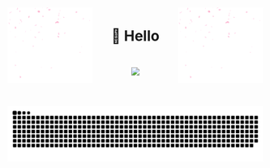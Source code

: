 <img src="resources/animation.gif" align="left" width="168" height="148"/>
<img src="resources/animation.gif" align="right" width="168" height="148"/>

<div align="center">
  
# 👋 Hello <br><br>![](https://komarev.com/ghpvc/?username=ApTyp4uK1337&color=blue)<br><br>
  
</div>

<img src="https://raw.githubusercontent.com/platane/snk/output/github-contribution-grid-snake-dark.svg" align="center"/>
